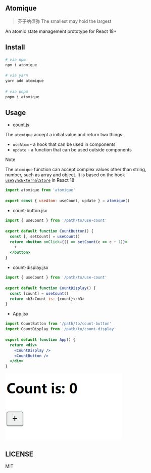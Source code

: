 ## Atomique 
> 芥子纳须弥 The smallest may hold the largest

An atomic state management prototype for React 18+

## Install

```sh
# via npm
npm i atomique

# via yarn
yarn add atomique

# via pnpm
pnpm i atomique
```

## Usage

* count.js

The `atomique` accept a initial value and return two things:
* `useAtom` - a hook that can be used in components
* `update` - a function that can be used outside components

> [!NOTE]
> The `atomique` function can accept complex values other than string, number, such as array and object.
> It is based on the hook [`useSyncExternalStore`](https://react.dev/reference/react/useSyncExternalStore) in React 18

```js
import atomique from 'atomique'

export const { useAtom: useCount, update } = atomique()
```

* count-button.jsx

```jsx
import { useCount } from '/path/to/use-count'

export default function CountButton() {
  const [, setCount] = useCount()
  return <button onClick={() => setCount(c => c + 1)}>
    +
  </button>
}
```

* count-display.jsx

```js
import { useCount } from '/path/to/use-count'

export default function CountDisplay() {
  const [count] = useCount()
  return <h3>Count is: {count}</h3>
}
```

* App.jsx

```jsx
import CountButton from '/path/to/count-button'
import CountDisplay from '/path/to/count-display'

export default function App() {
  return <div>
    <CountDisplay />
    <CountButton />
  </div>
}
```

![Count Gif](magasin-count.gif)

## LICENSE

MIT
